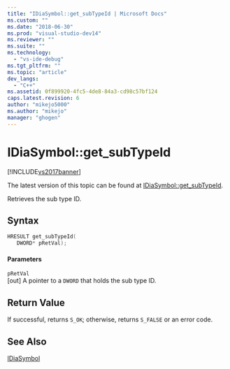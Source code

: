 ```yaml
---
title: "IDiaSymbol::get_subTypeId | Microsoft Docs"
ms.custom: ""
ms.date: "2018-06-30"
ms.prod: "visual-studio-dev14"
ms.reviewer: ""
ms.suite: ""
ms.technology: 
  - "vs-ide-debug"
ms.tgt_pltfrm: ""
ms.topic: "article"
dev_langs: 
  - "C++"
ms.assetid: 0f899920-4fc5-4de8-84a3-cd98c57bf124
caps.latest.revision: 6
author: "mikejo5000"
ms.author: "mikejo"
manager: "ghogen"
---
```

# IDiaSymbol::get_subTypeId
[!INCLUDE[vs2017banner](../../includes/vs2017banner.md)]

The latest version of this topic can be found at [IDiaSymbol::get_subTypeId](https://docs.microsoft.com/visualstudio/debugger/debug-interface-access/idiasymbol-get-subtypeid).  
  
Retrieves the sub type ID.  
  
## Syntax  
  
```cpp  
HRESULT get_subTypeId(   
   DWORD* pRetVal);  
```  
  
#### Parameters  
 `pRetVal`  
 [out] A pointer to a `DWORD` that holds the sub type ID.  
  
## Return Value  
 If successful, returns `S_OK`; otherwise, returns `S_FALSE` or an error code.  
  
## See Also  
 [IDiaSymbol](../../debugger/debug-interface-access/idiasymbol.md)



